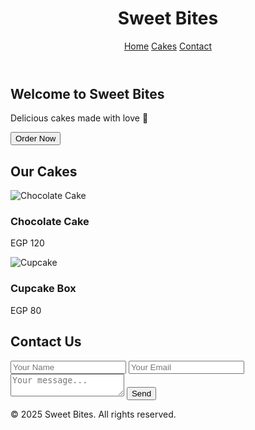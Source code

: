 <!DOCTYPE html>
<html lang="en">
<head>
  <meta charset="UTF-8" />
  <meta name="viewport" content="width=device-width, initial-scale=1.0"/>
  <title>Sweet Bites - Cake Shop</title>
  <link rel="stylesheet" href="style.css" />
</head>
<body>
  <header>
    <h1>Sweet Bites</h1>
    <nav>
      <a href="#home">Home</a>
      <a href="#cakes">Cakes</a>
      <a href="#contact">Contact</a>
    </nav>
  </header>

  <section id="home">
    <h2>Welcome to Sweet Bites</h2>
    <p>Delicious cakes made with love 🍰</p>
    <button onclick="alert('Order feature coming soon!')">Order Now</button>
  </section>

  <section id="cakes">
    <h2>Our Cakes</h2>
    <div class="cake-card">
      <img src="https://source.unsplash.com/400x300/?cake" alt="Chocolate Cake" />
      <h3>Chocolate Cake</h3>
      <p>EGP 120</p>
    </div>
    <div class="cake-card">
      <img src="https://source.unsplash.com/400x300/?cupcake" alt="Cupcake" />
      <h3>Cupcake Box</h3>
      <p>EGP 80</p>
    </div>
  </section>

  <section id="contact">
    <h2>Contact Us</h2>
    <form>
      <input type="text" placeholder="Your Name" required />
      <input type="email" placeholder="Your Email" required />
      <textarea placeholder="Your message..." required></textarea>
      <button type="submit">Send</button>
    </form>
  </section>

  <footer>
    <p>© 2025 Sweet Bites. All rights reserved.</p>
  </footer>
</body>
</html>
